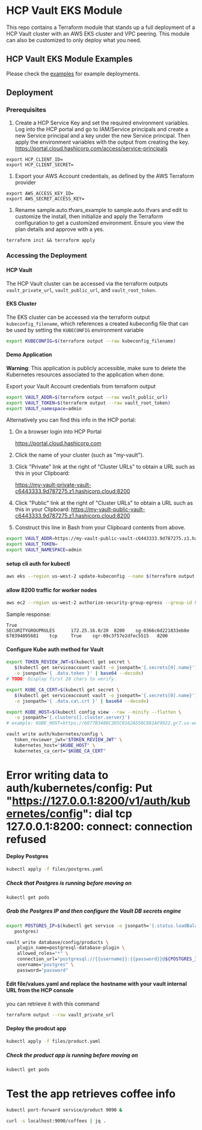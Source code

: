 # HCP Vault EKS Module

This repo contains a Terraform module that stands up a full deployment of a HCP Vault cluster
with an AWS EKS cluster and VPC peering. This module can also be customized to only deploy what you need.

## HCP Vault EKS Module Examples

Please check the [examples](https://github.com/stoffee/terraform-hcp-vault-eks/tree/primary/examples) for example deployments.

## Deployment

### Prerequisites

1. Create a HCP Service Key and set the required environment variables. Log into the HCP portal and go to IAM/Service principals and create a new Service principal and a key under the new Service principal. Then apply the environment variables with the output from creating the key.
https://portal.cloud.hashicorp.com/access/service-principals

```
export HCP_CLIENT_ID=
export HCP_CLIENT_SECRET=
```

1. Export your AWS Account credentials, as defined by the AWS Terraform provider
```
export AWS_ACCESS_KEY_ID=
export AWS_SECRET_ACCESS_KEY=
```

1. Rename sample.auto.tfvars_example to sample.auto.tfvars and edit to customize the install, then initialize and apply the Terraform configuration to get a customized environment. Ensure you view the plan details and approve with a yes.

```
terraform init && terraform apply
```

### Accessing the Deployment

#### HCP Vault

The HCP Vault cluster can be accessed via the terraform outputs `vault_private_url`, `vault_public_url`, and `vault_root_token`.

#### EKS Cluster

The EKS cluster can be accessed via the terraform output `kubeconfig_filename`, which references a created kubeconfig file that can be used by setting the
`KUBECONFIG` environment variable

```bash
export KUBECONFIG=$(terraform output --raw kubeconfig_filename)
```

#### Demo Application

**Warning**: This application is publicly accessible, make sure to delete the Kubernetes resources associated to the application when done.

Export your Vault Account credentials from terraform output
```bash
export VAULT_ADDR=$(terraform output --raw vault_public_url)
export VAULT_TOKEN=$(terraform output --raw vault_root_token)
export VAULT_namespace=admin
```

Alternatively you can find this info in the HCP portal:

1.  On a browser login into HCP Portal

    https://portal.cloud.hashicorp.com

2.  Click the name of your cluster (such as "my-vault").
3.  Click "Private" link at the right of "Cluster URLs" to obtain a URL such as this in your Clipboard:

    https://my-vault-private-vault-c6443333.9d787275.z1.hashicorp.cloud:8200

4.  Click "Public" link at the right of "Cluster URLs" to obtain a URL such as this in your Clipboard:
    https://my-vault-public-vault-c6443333.9d787275.z1.hashicorp.cloud:8200

5. Construct this line in Bash from your Clipboard contents from above.
   
```bash
export VAULT_ADDR=https://my-vault-public-vault-c6443333.9d787275.z1.hashicorp.cloud:8200
export VAULT_TOKEN=
export VAULT_NAMESPACE=admin
```

#### setup cli auth for kubectl 
```bash
aws eks --region us-west-2 update-kubeconfig --name $(terraform output --raw eks_cluster_name)
```
#### allow 8200 traffic for worker nodes
```bash
aws ec2 --region us-west-2 authorize-security-group-egress --group-id $(terraform output --raw node_security_group_id) --ip-permissions IpProtocol=tcp,FromPort=8200,ToPort=8200,IpRanges='[{CidrIp=172.25.16.0/20}]' --output
```
Sample response:

```
True
SECURITYGROUPRULES      172.25.16.0/20  8200    sg-0366c6d221833eb8e    670394095681    tcp     True    sgr-09c3f57e2dfec5515   8200
```

#### Configure Kube auth method for Vault
```bash
export TOKEN_REVIEW_JWT=$(kubectl get secret \
   $(kubectl get serviceaccount vault -o jsonpath='{.secrets[0].name}') \
   -o jsonpath='{ .data.token }' | base64 --decode)
# TODO: Display first 20 chars to verify.

export KUBE_CA_CERT=$(kubectl get secret \
   $(kubectl get serviceaccount vault -o jsonpath='{.secrets[0].name}') \
   -o jsonpath='{ .data.ca\.crt }' | base64 --decode)

export KUBE_HOST=$(kubectl config view --raw --minify --flatten \
   -o jsonpath='{.clusters[].cluster.server}')
# example: KUBE_HOST=https://6677B3488C2D5C0162A558C881AF9922.gr7.us-west-2.eks.amazonaws.com

vault write auth/kubernetes/config \
   token_reviewer_jwt="$TOKEN_REVIEW_JWT" \
   kubernetes_host="$KUBE_HOST" \
   kubernetes_ca_cert="$KUBE_CA_CERT"
```
# Error writing data to auth/kubernetes/config: Put "https://127.0.0.1:8200/v1/auth/kubernetes/config": dial tcp 127.0.0.1:8200: connect: connection refused

#### Deploy Postgres
```bash
kubectl apply -f files/postgres.yaml
```

##### Check that Postgres is running before moving on
```bash
kubectl get pods
```
##### Grab the Postgres IP and then configure the Vault DB secrets engine
```bash
export POSTGRES_IP=$(kubectl get service -o jsonpath='{.status.loadBalancer.ingress[0].hostname}' \
   postgres)

vault write database/config/products \
    plugin_name=postgresql-database-plugin \
    allowed_roles="*" \
    connection_url="postgresql://{{username}}:{{password}}@${POSTGRES_IP}:5432/products?sslmode=disable" \
    username="postgres" \
    password="password"
```

#### Edit file/values.yaml and replace the hostname with your vault internal URL from the HCP console
you can retrieve it with this command
```bash
terraform output --raw vault_private_url
```

#### Deploy the prodcut app
```bash
kubectl apply -f files/product.yaml
```

##### Check the product app is running before moving on
```bash
kubectl get pods
```

# Test the app retrieves coffee info
```bash
kubectl port-forward service/product 9090 &

curl -s localhost:9090/coffees | jq .
```
